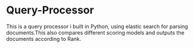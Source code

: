 # Query-Processor
This is a query processor i built in Python, using elastic search for parsing documents.This also compares different scoring models and outputs the documents according to Rank.
